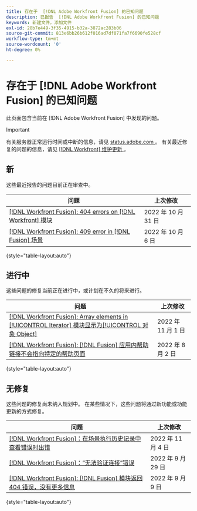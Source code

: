 ```yaml
---
title: 存在于  [!DNL Adobe Workfront Fusion] 的已知问题
description: 已报告  [!DNL Adobe Workfront Fusion] 的已知问题
keywords: 新建文件，添加文件
exl-id: 28b7e449-3f35-4915-b32a-3872ac283b06
source-git-commit: 813e6bb26b612f016ad7df071fa7f6690fe528cf
workflow-type: tm+mt
source-wordcount: '0'
ht-degree: 0%

---
```


# 存在于 [!DNL Adobe Workfront Fusion] 的已知问题

此页面包含当前在 [!DNL Adobe Workfront Fusion] 中发现的问题。

>[!IMPORTANT]
>
>有关服务器正常运行时间或中断的信息，请见 [status.adobe.com ](https://status.adobe.com)。 有关最近修复的问题的信息，请见 [[!DNL Workfront]  维护更新 ](../maintenance/current-updates.md)。

## 新

这些最近报告的问题目前正在审查中。

| **问题** | **上次修改** |
| -----------------------------------------------------------------| ----------------- |
| [[!DNL Workfront Fusion]: 404 errors on [!DNL Workfront] 模块](known-issues-workfront-fusion/fusion-404-error-in-wf-module.md) | 2022 年 10 月 31 日 |
| [[!DNL Workfront Fusion]: 409 error in [!DNL Fusion] 场景](known-issues-workfront-fusion/fusion-409-error.md) | 2022 年 10 月 6 日 |

{style=&quot;table-layout:auto&quot;}


## 进行中

这些问题的修复当前正在进行中，或计划在不久的将来进行。

| **问题** | **上次修改** |
| -----------------------------------------------------------------| ----------------- |
| [[!DNL Workfront Fusion]: Array elements in [!UICONTROL Iterator] 模块显示为[!UICONTROL 对象 Object]](known-issues-workfront-fusion/fusion-iterator-shows-object-object.md) | 2022 年 11 月 1 日 |
| [[!DNL Workfront Fusion]: [!DNL Fusion]  应用内帮助链接不会指向特定的帮助页面](known-issues-workfront-fusion/help-links-in-modules-not-working.md) | 2022 年 8 月 2 日 |

{style=&quot;table-layout:auto&quot;}

## 无修复

这些问题的修复尚未纳入规划中。 在某些情况下，这些问题将通过新功能或功能更新的方式修复。

| **问题** | **上次修改** |
| -----------------------------------------------------------------| ----------------- |
| [[!DNL Workfront Fusion]：在场景执行历史记录中查看错误时出错](known-issues-workfront-fusion/fusion-enoent-error-when-viewing-error.md) | 2022 年 11 月 4 日 |
| [[!DNL Workfront Fusion]：“无法验证连接”错误](known-issues-workfront-fusion/fusion-401-error-must-reauthenicate-connection.md) | 2022 年 9 月 29 日 |
| [[!DNL Workfront Fusion]: [!DNL Fusion]  模块返回 404 错误，没有更多信息](known-issues-workfront-fusion/fusion-404-error-no-description.md) | 2022 年 9 月 9 日 |

{style=&quot;table-layout:auto&quot;}
